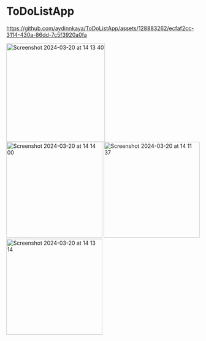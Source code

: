 # ToDoListApp
 
<spacer>

https://github.com/aydinnkaya/ToDoListApp/assets/128883262/ecfaf2cc-3114-430a-86dd-7c5f3920a0fa



 <spacer>

<spacer>
<img width="257" alt="Screenshot 2024-03-20 at 14 13 40" src="https://github.com/aydinnkaya/ToDoListApp/assets/128883262/1950154b-818d-4b55-8148-55908b7182e0">
 <img width="250" alt="Screenshot 2024-03-20 at 14 14 00" src="https://github.com/aydinnkaya/ToDoListApp/assets/128883262/6c7ee92d-af8f-4c81-a057-56d85d7035ea">
<spacer>
<img width="250" alt="Screenshot 2024-03-20 at 14 11 37" src="https://github.com/aydinnkaya/ToDoListApp/assets/128883262/b85a9e3b-ef4a-4296-b930-1488cf2275fd">
<img width="250" alt="Screenshot 2024-03-20 at 14 13 14" src="https://github.com/aydinnkaya/ToDoListApp/assets/128883262/20bde16c-697b-4e0b-8a7f-0fcbd5d8f86e">
<spacer>
